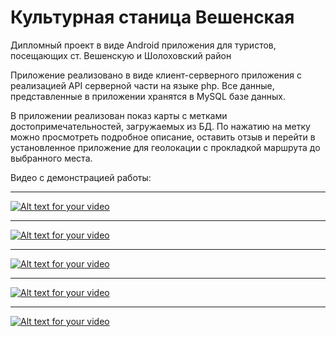 # Культурная станица Вешенская
Дипломный проект в виде Android приложения для туристов, посещающих ст. Вешенскую и Шолоховский район

Приложение реализовано в виде клиент-серверного приложения с реализацией API серверной части на языке php. Все данные, представленные в приложении хранятся в MySQL базе данных.

В приложении реализован показ карты с метками достопримечательностей, загружаемых из БД. По нажатию на метку можно просмотреть подробное описание, оставить отзыв и перейти в установленное приложение для геолокации с прокладкой маршрута до выбранного места.



Видео с демонстрацией работы: 

<hr>

[![Alt text for your video](https://img.youtube.com/vi/CU95QtoFhN8/0.jpg)](http://www.youtube.com/watch?v=CU95QtoFhN8)

<hr>

[![Alt text for your video](https://img.youtube.com/vi/FcNhfA7UDIo/0.jpg)](http://www.youtube.com/watch?v=FcNhfA7UDIo)

<hr>

[![Alt text for your video](https://img.youtube.com/vi/ZXLiNe816ho/0.jpg)](http://www.youtube.com/watch?v=ZXLiNe816ho)

<hr>

[![Alt text for your video](https://img.youtube.com/vi/Hn44qF9yDs0/0.jpg)](http://www.youtube.com/watch?v=Hn44qF9yDs0)

<hr>

[![Alt text for your video](https://img.youtube.com/vi/LNgHcReLBHw/0.jpg)](http://www.youtube.com/watch?v=LNgHcReLBHw)
